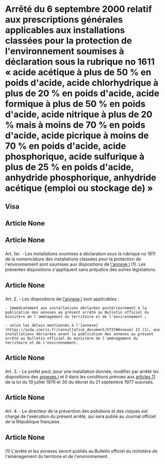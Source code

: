 # Arrêté du 6 septembre 2000 relatif aux prescriptions générales applicables aux installations classées pour la protection de l'environnement soumises à déclaration sous la rubrique no 1611 « acide acétique à plus de 50 % en poids d'acide, acide chlorhydrique à plus de 20 % en poids d'acide, acide formique à plus de 50 % en poids d'acide, acide nitrique à plus de 20 % mais à moins de 70 % en poids d'acide, acide picrique à moins de 70 % en poids d'acide, acide phosphorique, acide sulfurique à plus de 25 % en poids d'acide, anhydride phosphorique, anhydride acétique (emploi ou stockage de) »

## Visa

## Article None

### 



## Article None

### 

Art. 1er. -  Les installations soumises à déclaration sous la rubrique no 1611 de la nomenclature des installations classées pour la protection de l'environnement sont soumises aux dispositions de [l'annexe I](#annexe-i) (1). Les présentes dispositions s'appliquent sans préjudice des autres législations.

## Article None

### 

Art. 2. -  Les dispositions de [l'annexe I](#annexe-i) sont applicables :

    - immédiatement aux installations déclarées postérieurement à la publication des annexes au présent arrêté au Bulletin officiel du ministère de l'aménagement du territoire et de l'environnement ;

    - selon les délais mentionnés à l'[annexe](https://aida.ineris.fr/consultation_document/5737#Annexe) II (1), aux installations déclarées avant la publication des annexes au présent arrêté au Bulletin officiel du ministère de l'aménagement du territoire et de l'environnement.

## Article None

### 

Art. 3. -  Le préfet peut, pour une installation donnée, modifier par arrêté les dispositions des [annexes I](#annexe-i) et II dans les conditions prévues aux [articles 11](https://aida.ineris.fr/consultation_document/2193#Article_11) de la loi du 19 juillet 1976 et 30 du décret du 21 septembre 1977 susvisés.

## Article None

### 

Art. 4. -  Le directeur de la prévention des pollutions et des risques est chargé de l'exécution du présent arrêté, qui sera publié au Journal officiel de la République française.

## Article None

### 

(1) L'arrêté et les annexes seront publiés au Bulletin officiel du ministère de l'aménagement du territoire et de l'environnement.

